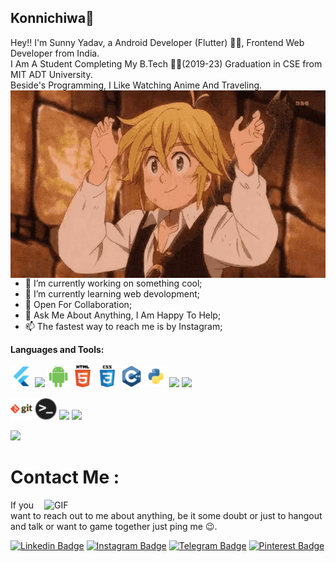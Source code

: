## Konnichiwa👋


Hey!! I'm Sunny Yadav, a Android Developer (Flutter) 👨‍💻, Frontend Web Developer from India.
</br>I Am A Student Completing My B.Tech 👨‍🎓(2019-23) Graduation in CSE from MIT ADT University.
</br> Beside's Programming, I Like Watching Anime And Traveling.
<img align="right" alt="GIF"  width="580"  height="300"  src="https://github.com/YSunny15/YSunny15/blob/main/assets/gifs/7ds.gif" />

- 🔭 I’m currently working on something cool;
- 🌱 I’m currently learning web devolopment;
- 👯 Open For Collaboration;
- 💬 Ask Me About Anything, I Am Happy To Help;
- 📫 The fastest way to reach me is by Instagram;


 **Languages and Tools:** 
</br></br>
<code><img height="35" src="https://raw.githubusercontent.com/github/explore/80688e429a7d4ef2fca1e82350fe8e3517d3494d/topics/flutter/flutter.png"></code>
<code><img height="35" src="https://www.pngitem.com/pimgs/m/480-4800518_file-dart-logo-dart-programming-language-logo-hd.png"></code>
<code><img height="35" src="https://raw.githubusercontent.com/github/explore/80688e429a7d4ef2fca1e82350fe8e3517d3494d/topics/android/android.png"></code>
<code><img height="35" src="https://raw.githubusercontent.com/github/explore/80688e429a7d4ef2fca1e82350fe8e3517d3494d/topics/html/html.png"></code>
<code><img height="35" src="https://raw.githubusercontent.com/github/explore/80688e429a7d4ef2fca1e82350fe8e3517d3494d/topics/css/css.png"></code>
<code><img height="35" src="https://raw.githubusercontent.com/github/explore/80688e429a7d4ef2fca1e82350fe8e3517d3494d/topics/cpp/cpp.png"></code>
<code><img height="35" src="https://raw.githubusercontent.com/github/explore/80688e429a7d4ef2fca1e82350fe8e3517d3494d/topics/python/python.png"></code>
<code><img height="35" src="https://d1.awsstatic.com/asset-repository/products/amazon-rds/1024px-MySQL.ff87215b43fd7292af172e2a5d9b844217262571.png"></code>
<code><img height="35" src="https://banner2.cleanpng.com/20180427/zce/kisspng-figma-user-interface-design-designer-logo-apps-design-5ae2b107507599.2852510515248058953296.jpg"></code>

<!-- <code> <img height="35" src="https://github.com/YSunny15/YSunny15/blob/main/assets/icons/ml.png"></code> -->
<code><img height="35" src="https://raw.githubusercontent.com/github/explore/80688e429a7d4ef2fca1e82350fe8e3517d3494d/topics/git/git.png"></code>
<code><img height="35" src="https://raw.githubusercontent.com/github/explore/80688e429a7d4ef2fca1e82350fe8e3517d3494d/topics/terminal/terminal.png"></code>
<code><img height="35" src="https://code.visualstudio.com/assets/updates/1_35/logo-stable.png"></code>
<code><img height="35" src="https://www.kindpng.com/picc/m/25-255595_icon-android-studio-logo-hd-png-download.png"></code>
<!-- <code><img height="35" src="https://user-images.githubusercontent.com/2676579/34940598-17cc20f0-f9be-11e7-8c6d-f0190d502d64.png"></code> -->
<code><img height="35" src="https://d2eip9sf3oo6c2.cloudfront.net/tags/images/000/001/085/square_280/firebaselogo.png"></code>

# Contact Me :

<p>
<!--  </br> -->


<img hight="320" width="450" align="right" alt="GIF" src="https://github.com/Xx-Ashutosh-xX/Xx-Ashutosh-xX/blob/master/assets/93195.gif">


If you want to reach out to me about anything, be it some doubt or just to hangout and talk or want to game together just ping me 😉.</br>



[![Linkedin Badge](https://img.shields.io/badge/-LinkedIn-0e76a8?style=flat-square&logo=Linkedin&logoColor=white)](https://www.linkedin.com/in/sunny-yadav-849127209)
[![Instagram Badge](https://img.shields.io/badge/-Instagram-e4405f?style=flat-square&logo=Instagram&logoColor=white)](https://www.instagram.com/y.__sunny/)
[![Telegram Badge](https://img.shields.io/badge/-Telegram-0088cc?style=flat-square&logo=Telegram&logoColor=white)](https://t.me/YSunny_15)
[![Pinterest Badge](https://img.shields.io/badge/Pinterest-E8175D?style=flat-square&logo=pinterest&logoColor=white)](https://www.pinterest.ca/yamitaichou)
<!-- <a href="mailto:sunnyyadavtheone@gmail.com">
 <img align="left" alt="Gmail" width="85" hight="85" src="https://github.com/YSunny15/YSunny15/blob/main/assets/icons/gmail.png" />
</a>
<a href="https://instagram.com/y.__sunny?igshid=YmMyMTA2M2Y=">
  <img align="left" alt="instagram" width="80" hight="80" src="https://github.com/YSunny15/YSunny15/blob/main/assets/icons/instagram.png" />
</a>


<a href="https://www.linkedin.com/in/ashutosh-saxena-7b326817b/">
  <img align="left" alt="Linkedin" width="90" hight="90" src="https://github.com/YSunny15/YSunny15/blob/main/assets/icons/Linkedin.jpg" />
</a>
</br></br></br></br></br>
<a href="https://steamcommunity.com/profiles/76561199038192253/">
  <img align="left" alt="Steam" width="150" hight="90" src="https://github.com/YSunny15/YSunny15/blob/main/assets/icons/steam.png" />
</a> -->
 </p>
